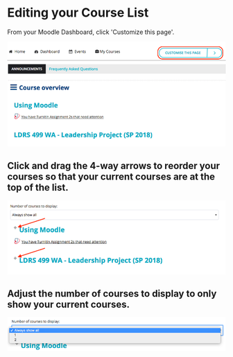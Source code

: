 # Editing your Course List

From your Moodle Dashboard, click 'Customize this page'.

![](../.gitbook/assets/screen-shot-2017-12-20-at-1.39.24-pm.png)

## Click and drag the 4-way arrows to reorder your courses so that your current courses are at the top of the list.

![](../.gitbook/assets/screen-shot-2017-12-20-at-1.39.40-pm.png)

## Adjust the number of courses to display to only show your current courses.

![](../.gitbook/assets/screen-shot-2017-12-20-at-1.39.55-pm.png)

